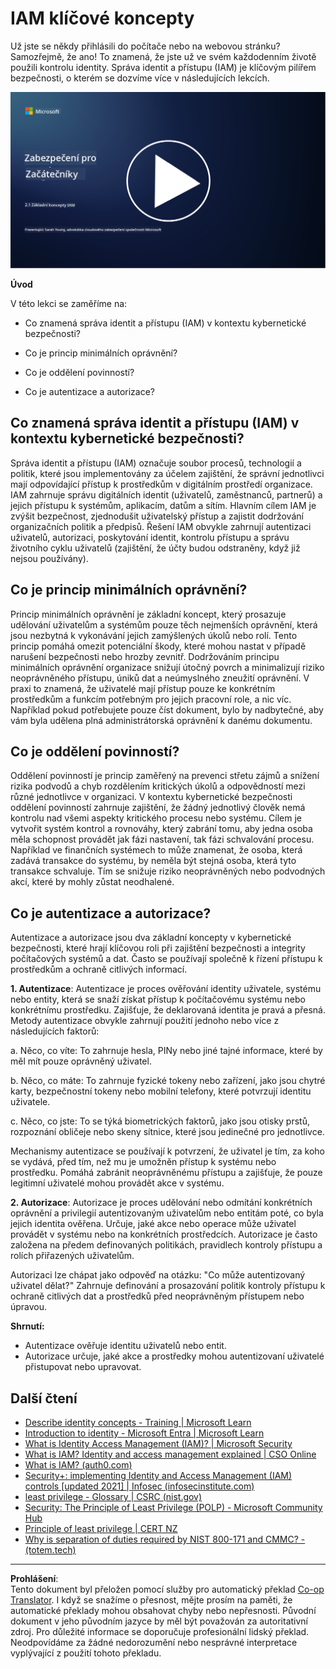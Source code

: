 <!--
CO_OP_TRANSLATOR_METADATA:
{
  "original_hash": "2e3864e3d579f0dbb4ac2ec8c5f82acf",
  "translation_date": "2025-09-03T19:35:22+00:00",
  "source_file": "2.1 IAM key concepts.md",
  "language_code": "cs"
}
-->
# IAM klíčové koncepty

Už jste se někdy přihlásili do počítače nebo na webovou stránku? Samozřejmě, že ano! To znamená, že jste už ve svém každodenním životě použili kontrolu identity. Správa identit a přístupu (IAM) je klíčovým pilířem bezpečnosti, o kterém se dozvíme více v následujících lekcích.

[![Sledujte video](../../translated_images/2-1_placeholder.00302da3e773051f1319ab8d93ff0f19d3e80a27d4f939e647839f280ac9c0fb.cs.png)](https://learn-video.azurefd.net/vod/player?id=3d2a9cb5-e25a-4b25-9e5a-b3fee2360f24)

**Úvod**

V této lekci se zaměříme na:

- Co znamená správa identit a přístupu (IAM) v kontextu kybernetické bezpečnosti?

- Co je princip minimálních oprávnění?

- Co je oddělení povinností?

- Co je autentizace a autorizace?

## Co znamená správa identit a přístupu (IAM) v kontextu kybernetické bezpečnosti?

Správa identit a přístupu (IAM) označuje soubor procesů, technologií a politik, které jsou implementovány za účelem zajištění, že správní jednotlivci mají odpovídající přístup k prostředkům v digitálním prostředí organizace. IAM zahrnuje správu digitálních identit (uživatelů, zaměstnanců, partnerů) a jejich přístupu k systémům, aplikacím, datům a sítím. Hlavním cílem IAM je zvýšit bezpečnost, zjednodušit uživatelský přístup a zajistit dodržování organizačních politik a předpisů. Řešení IAM obvykle zahrnují autentizaci uživatelů, autorizaci, poskytování identit, kontrolu přístupu a správu životního cyklu uživatelů (zajištění, že účty budou odstraněny, když již nejsou používány).

## Co je princip minimálních oprávnění?

Princip minimálních oprávnění je základní koncept, který prosazuje udělování uživatelům a systémům pouze těch nejmenších oprávnění, která jsou nezbytná k vykonávání jejich zamýšlených úkolů nebo rolí. Tento princip pomáhá omezit potenciální škody, které mohou nastat v případě narušení bezpečnosti nebo hrozby zevnitř. Dodržováním principu minimálních oprávnění organizace snižují útočný povrch a minimalizují riziko neoprávněného přístupu, úniků dat a neúmyslného zneužití oprávnění. V praxi to znamená, že uživatelé mají přístup pouze ke konkrétním prostředkům a funkcím potřebným pro jejich pracovní role, a nic víc. Například pokud potřebujete pouze číst dokument, bylo by nadbytečné, aby vám byla udělena plná administrátorská oprávnění k danému dokumentu.

## Co je oddělení povinností?

Oddělení povinností je princip zaměřený na prevenci střetu zájmů a snížení rizika podvodů a chyb rozdělením kritických úkolů a odpovědností mezi různé jednotlivce v organizaci. V kontextu kybernetické bezpečnosti oddělení povinností zahrnuje zajištění, že žádný jednotlivý člověk nemá kontrolu nad všemi aspekty kritického procesu nebo systému. Cílem je vytvořit systém kontrol a rovnováhy, který zabrání tomu, aby jedna osoba měla schopnost provádět jak fázi nastavení, tak fázi schvalování procesu. Například ve finančních systémech to může znamenat, že osoba, která zadává transakce do systému, by neměla být stejná osoba, která tyto transakce schvaluje. Tím se snižuje riziko neoprávněných nebo podvodných akcí, které by mohly zůstat neodhalené.

## Co je autentizace a autorizace?

Autentizace a autorizace jsou dva základní koncepty v kybernetické bezpečnosti, které hrají klíčovou roli při zajištění bezpečnosti a integrity počítačových systémů a dat. Často se používají společně k řízení přístupu k prostředkům a ochraně citlivých informací.

**1. Autentizace**: Autentizace je proces ověřování identity uživatele, systému nebo entity, která se snaží získat přístup k počítačovému systému nebo konkrétnímu prostředku. Zajišťuje, že deklarovaná identita je pravá a přesná. Metody autentizace obvykle zahrnují použití jednoho nebo více z následujících faktorů:

   a. Něco, co víte: To zahrnuje hesla, PINy nebo jiné tajné informace, které by měl mít pouze oprávněný uživatel.

   b. Něco, co máte: To zahrnuje fyzické tokeny nebo zařízení, jako jsou chytré karty, bezpečnostní tokeny nebo mobilní telefony, které potvrzují identitu uživatele.

   c. Něco, co jste: To se týká biometrických faktorů, jako jsou otisky prstů, rozpoznání obličeje nebo skeny sítnice, které jsou jedinečné pro jednotlivce.

Mechanismy autentizace se používají k potvrzení, že uživatel je tím, za koho se vydává, před tím, než mu je umožněn přístup k systému nebo prostředku. Pomáhá zabránit neoprávněnému přístupu a zajišťuje, že pouze legitimní uživatelé mohou provádět akce v systému.

**2. Autorizace**: Autorizace je proces udělování nebo odmítání konkrétních oprávnění a privilegií autentizovaným uživatelům nebo entitám poté, co byla jejich identita ověřena. Určuje, jaké akce nebo operace může uživatel provádět v systému nebo na konkrétních prostředcích. Autorizace je často založena na předem definovaných politikách, pravidlech kontroly přístupu a rolích přiřazených uživatelům.

Autorizaci lze chápat jako odpověď na otázku: "Co může autentizovaný uživatel dělat?" Zahrnuje definování a prosazování politik kontroly přístupu k ochraně citlivých dat a prostředků před neoprávněným přístupem nebo úpravou.

**Shrnutí:**

- Autentizace ověřuje identitu uživatelů nebo entit.
- Autorizace určuje, jaké akce a prostředky mohou autentizovaní uživatelé přistupovat nebo upravovat.

## Další čtení

- [Describe identity concepts - Training | Microsoft Learn](https://learn.microsoft.com/training/modules/describe-identity-principles-concepts/?WT.mc_id=academic-96948-sayoung)
- [Introduction to identity - Microsoft Entra | Microsoft Learn](https://learn.microsoft.com/azure/active-directory/fundamentals/identity-fundamental-concepts?WT.mc_id=academic-96948-sayoung)
- [What is Identity Access Management (IAM)? | Microsoft Security](https://www.microsoft.com/security/business/security-101/what-is-identity-access-management-iam?WT.mc_id=academic-96948-sayoung)
- [What is IAM? Identity and access management explained | CSO Online](https://www.csoonline.com/article/518296/what-is-iam-identity-and-access-management-explained.html)
- [What is IAM? (auth0.com)](https://auth0.com/blog/what-is-iam/)
- [Security+: implementing Identity and Access Management (IAM) controls [updated 2021] | Infosec (infosecinstitute.com)](https://resources.infosecinstitute.com/certifications/securityplus/security-implementing-identity-and-access-management-iam-controls/)
- [least privilege - Glossary | CSRC (nist.gov)](https://csrc.nist.gov/glossary/term/least_privilege)
- [Security: The Principle of Least Privilege (POLP) - Microsoft Community Hub](https://techcommunity.microsoft.com/t5/azure-sql-blog/security-the-principle-of-least-privilege-polp/ba-p/2067390?WT.mc_id=academic-96948-sayoung)
- [Principle of least privilege | CERT NZ](https://www.cert.govt.nz/it-specialists/critical-controls/principle-of-least-privilege/)
- [Why is separation of duties required by NIST 800-171 and CMMC? - (totem.tech)](https://www.totem.tech/cmmc-separation-of-duties/)

---

**Prohlášení**:  
Tento dokument byl přeložen pomocí služby pro automatický překlad [Co-op Translator](https://github.com/Azure/co-op-translator). I když se snažíme o přesnost, mějte prosím na paměti, že automatické překlady mohou obsahovat chyby nebo nepřesnosti. Původní dokument v jeho původním jazyce by měl být považován za autoritativní zdroj. Pro důležité informace se doporučuje profesionální lidský překlad. Neodpovídáme za žádné nedorozumění nebo nesprávné interpretace vyplývající z použití tohoto překladu.